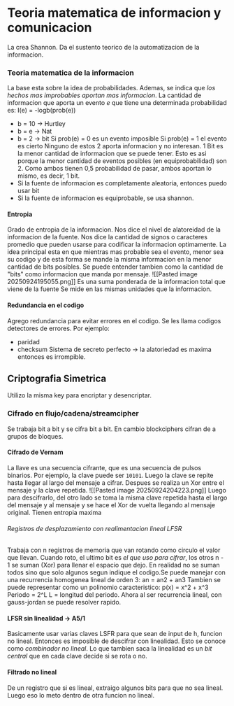 # Teoria matematica de informacion y comunicacion
La crea Shannon. Da el sustento teorico de la automatizacion de la informacion.
### Teoria matematica de la informacion
La base esta sobre la idea de probabilidades. Ademas, se indica que *los hechos mas improbables aportan mas informacion*. La cantidad de informacion que aporta un evento *e* que tiene una determinada probabilidad es:
I(e) = -logb(prob(e))
- b = 10 -> Hurtley
- b = e -> Nat
- b = 2 -> bit
Si prob(e) = 0 es un evento imposible
Si prob(e) = 1 el evento es cierto
Ninguno de estos 2 aporta informacion y no interesan.
1 Bit es la menor cantidad de informacion que se puede tener. Esto es asi porque la menor cantidad de eventos posibles (en equiprobabilidad) son 2. Como ambos tienen 0,5 probabilidad de pasar, ambos aportan lo mismo, es decir, 1 bit.
 - Si la fuente de informacion es completamente aleatoria, entonces puedo usar bit
 - Si la fuente de informacion es equiprobable, se usa shannon.
#### Entropia
Grado de entropia de la informacion. Nos dice el nivel de alatoreidad de la informacion de la fuente. Nos dice la cantidad de signos o caracteres promedio que pueden usarse para codificar la informacion optimamente. La idea principal esta en que mientras mas probable sea el evento, menor sea su codigo y de esta forma se mande la misma informacion en la menor cantidad de bits posibles.
Se puede entender tambien como la cantidad de "bits" como informacion que manda por mensaje.
![[Pasted image 20250924195055.png]]
Es una suma ponderada de la informacion total que viene de la fuente
Se mide en las mismas unidades que la informacion.
#### Redundancia en el codigo
Agrego redundancia para evitar errores en el codigo. Se les llama codigos detectores de errores. Por ejemplo:
- paridad
- checksum
Sistema de secreto perfecto -> la alatoriedad es maxima entonces es irrompible.
## Criptografia Simetrica
Utilizo la misma key para encriptar y desencriptar.
### Cifrado en flujo/cadena/streamcipher
Se trabaja bit a bit y se cifra bit a bit. En cambio blockciphers cifran de a grupos de bloques.
#### Cifrado de Vernam
La llave es una secuencia cifrante, que es una secuencia de pulsos binarios. Por ejemplo, la clave puede ser `10101`. Luego la clave se repite hasta llegar al largo del mensaje a cifrar. Despues se realiza un Xor entre el mensaje y la clave repetida.
![[Pasted image 20250924204223.png]]
Luego para descifrarlo, del otro lado se toma la misma clave repetida hasta el largo del mensaje y al mensaje y se hace el Xor de vuelta llegando al mensaje original.
Tienen entropia maxima
###### Registros de desplazamiento con realimentacion lineal LFSR
Trabaja con n registros de memoria que van rotando como circulo el valor que llevan. Cuando roto, el ultimo bit es *el que uso para cifrar*, los otros n - 1 se suman (Xor) para llenar el espacio que dejo. En realidad no se suman todos sino que solo algunos segun indique el codigo.Se puede manejar con una recurrencia homogenea lineal de orden 3:
an = an2 + an3
Tambien se puede representar como un polinomio caracteristico:
p(x) = x^2 + x^3
Periodo = 2^L
L = longitud del periodo.
Ahora al ser recurrencia lineal, con gauss-jordan se puede resolver rapido.
#### LFSR sin linealidad -> A5/1
Basicamente usar varias claves LSFR para que sean de input de h, funcion no lineal. Entonces es imposible de descifrar con linealidad. Esto se conoce como *combinador no lineal*. Lo que tambien saca la linealidad es un *bit central* que en cada clave decide si se rota o no.
#### Filtrado no lineal
De un registro que si es lineal, extraigo algunos bits para que no sea lineal. Luego eso lo meto dentro de otra funcion no lineal.